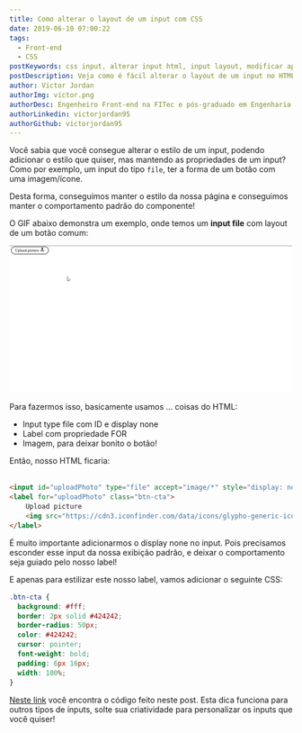 ```yaml
---
title: Como alterar o layout de um input com CSS
date: 2019-06-10 07:00:22
tags:
  - Front-end
  - CSS
postKeywords: css input, alterar input html, input layout, modificar aparencia input, layout css html input, file css layout
postDescription: Veja como é fácil alterar o layout de um input no HTML utilizando CSS para deixar seus inputs iguais aos botões de sua aplicação!
author: Victor Jordan
authorImg: victor.png
authorDesc: Engenheiro Front-end na FITec e pós-graduado em Engenharia de Software pela PUC-MG e formado em Banco de Dados pela Fatec, apaixonado por usabilidade, performance e UX!
authorLinkedin: victorjordan95
authorGithub: victorjordan95
---
```


Você sabia que você consegue alterar o estilo de um input, podendo adicionar o estilo que quiser, mas mantendo as propriedades de um input?
Como por exemplo, um input do tipo `file`, ter a forma de um botão com uma imagem/ícone.

Desta forma, conseguimos manter o estilo da nossa página e conseguimos manter o comportamento padrão do componente!

<!-- more -->

O GIF abaixo demonstra um exemplo, onde temos um **input file** com layout de um botão comum:

![Input File com CSS de botão](/posts/layout-button.gif)

Para fazermos isso, basicamente usamos ... coisas do HTML:

- Input type file com ID e display none
- Label com propriedade FOR
- Imagem, para deixar bonito o botão!

Então, nosso HTML ficaria:

```HTML

<input id="uploadPhoto" type="file" accept="image/*" style="display: none" />
<label for="uploadPhoto" class="btn-cta">
    Upload picture
    <img src="https://cdn3.iconfinder.com/data/icons/glypho-generic-icons/64/action-upload-alt-512.png" style="width: 20px" />
</label>
```

É muito importante adicionarmos o display none no input.
Pois precisamos esconder esse input da nossa exibição padrão, e deixar o comportamento seja guiado pelo nosso label!

E apenas para estilizar este nosso label, vamos adicionar o seguinte CSS:

```css
.btn-cta {
  background: #fff;
  border: 2px solid #424242;
  border-radius: 50px;
  color: #424242;
  cursor: pointer;
  font-weight: bold;
  padding: 6px 16px;
  width: 100%;
}
```

[Neste link](https://codepen.io/victorjordan95/pen/EebmOV) você encontra o código feito neste post.
Esta dica funciona para outros tipos de inputs, solte sua criatividade para personalizar os inputs que você quiser!
